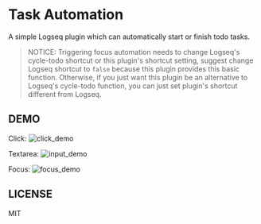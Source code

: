 # Task Automation
A simple Logseq plugin which can automatically start or finish todo tasks.

>NOTICE: Triggering focus automation needs to change Logseq's cycle-todo shortcut or this plugin's shortcut setting, suggest change Logseq shortcut to `false` because this plugin provides this basic function. Otherwise, if you just want this plugin be an alternative to Logseq's cycle-todo function, you can just set plugin's shortcut different from Logseq.
## DEMO
Click: ![click_demo](https://user-images.githubusercontent.com/73283555/214839536-516c5ca4-46f6-4907-8000-cfe75ed90d4f.gif)

Textarea: ![input_demo](https://user-images.githubusercontent.com/73283555/214839626-62b9f8c9-1ad0-4709-8683-b7cdf2a18b10.gif)

Focus: ![focus_demo](https://user-images.githubusercontent.com/73283555/214839664-9028fa45-ac57-468b-8940-861865da2655.gif)

## LICENSE
MIT

